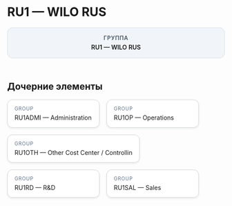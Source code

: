 # RU1 — WILO RUS
<style>
.cc-container { display: flex; flex-direction: column; gap: 1.5rem; }
.cc-breadcrumb { margin: 0; }
.cc-parent { padding: 1rem 1.25rem; border-radius: 12px; background: #f1f5f9; border: 1px solid #d8dee9; text-align: center; font-weight: 600; }
.cc-parent .cc-tag { font-size: 0.8rem; text-transform: uppercase; color: #475569; letter-spacing: 0.06em; }
.cc-children { display: flex; flex-wrap: wrap; gap: 1rem; }
.cc-tile { display: block; min-width: 180px; padding: 0.85rem 1rem; border-radius: 12px; border: 1px solid #d1d5db; background: #ffffff; box-shadow: 0 2px 4px rgba(15, 23, 42, 0.08); transition: transform 0.1s ease, box-shadow 0.1s ease; color: inherit; text-decoration: none; }
.cc-tile:hover { transform: translateY(-2px); box-shadow: 0 6px 12px rgba(15, 23, 42, 0.15); }
.cc-tile-leaf { background: #f8fafc; }
.cc-tag { font-size: 0.7rem; color: #64748b; text-transform: uppercase; letter-spacing: 0.08em; margin-bottom: 0.3rem; }
.cc-person { margin-top: 0.35rem; font-size: 0.8rem; color: #1f2937; }
</style>
<div class='cc-container'>
  <div class='cc-parent'>
    <div class='cc-tag'>Группа</div>
    <div>RU1 — WILO RUS</div>
  </div>
  <div>
    <h2>Дочерние элементы</h2>
<div class='cc-children'><a class='cc-tile' href='../../level_02/RU1ADMI/'><div class='cc-tag'>GROUP</div><div>RU1ADMI — Administration</div></a><a class='cc-tile' href='../../level_02/RU1OP/'><div class='cc-tag'>GROUP</div><div>RU1OP — Operations</div></a><a class='cc-tile' href='../../level_02/RU1OTH/'><div class='cc-tag'>GROUP</div><div>RU1OTH — Other Cost Center / Controllin</div></a><a class='cc-tile' href='../../level_02/RU1RD/'><div class='cc-tag'>GROUP</div><div>RU1RD — R&amp;D</div></a><a class='cc-tile' href='../../level_02/RU1SAL/'><div class='cc-tag'>GROUP</div><div>RU1SAL — Sales</div></a></div>
  </div>
</div>
